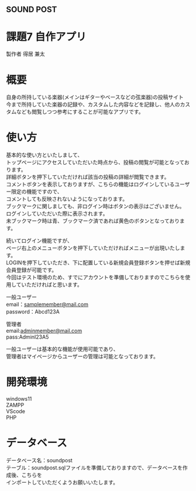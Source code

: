 ## SOUND POST  
  
# 課題7 自作アプリ
製作者 得居 兼太  
  
# 概要
自身の所持している楽器(メインはギターやベースなどの弦楽器)の投稿サイト  
今まで所持していた楽器の記録や、カスタムした内容などを記録し、他人のカスタムなども閲覧しつつ参考にすることが可能なアプリです。  
  
# 使い方
基本的な使い方といたしまして、  
トップページにアクセスしていただいた時点から、投稿の閲覧が可能となっております。  
詳細ボタンを押下していただければ該当の投稿の詳細が閲覧できます。  
コメントボタンを表示しておりますが、こちらの機能はログインしているユーザー限定の機能ですので、  
コメントしても反映されないようになっております。  
ブックマークに関しましても、非ログイン時はボタンの表示はございません。  
ログインしていただいた際に表示されます。  
未ブックマーク時は青、ブックマーク済であれば黄色のボタンとなっております。  
  
続いてログイン機能ですが、  
ページ右上のメニューボタンを押下していただければメニューが出現いたします。  
LOGINを押下していただき、下に配置している新規会員登録ボタンを押せば新規会員登録が可能です。  
今回はテスト環境のため、すでにアカウントを準備しておりますのでこちらを使用していただければと思います。  
  
一般ユーザー  
email：samplemember@mail.com  
password：Abcd123A    
  
管理者  
email:adminmember@mail.com  
pass:AdminI23A5  
  
一般ユーザーは基本的な機能が使用可能であり、  
管理者はマイページからユーザーの管理は可能となっております。  
  
# 開発環境
windows11  
ZAMPP  
VScode  
PHP  

# データベース
データベース名：soundpost  
テーブル：soundpost.sqlファイルを準備しておりますので、データベースを作成後、こちらを  
インポートしていただくようお願いいたします。  


